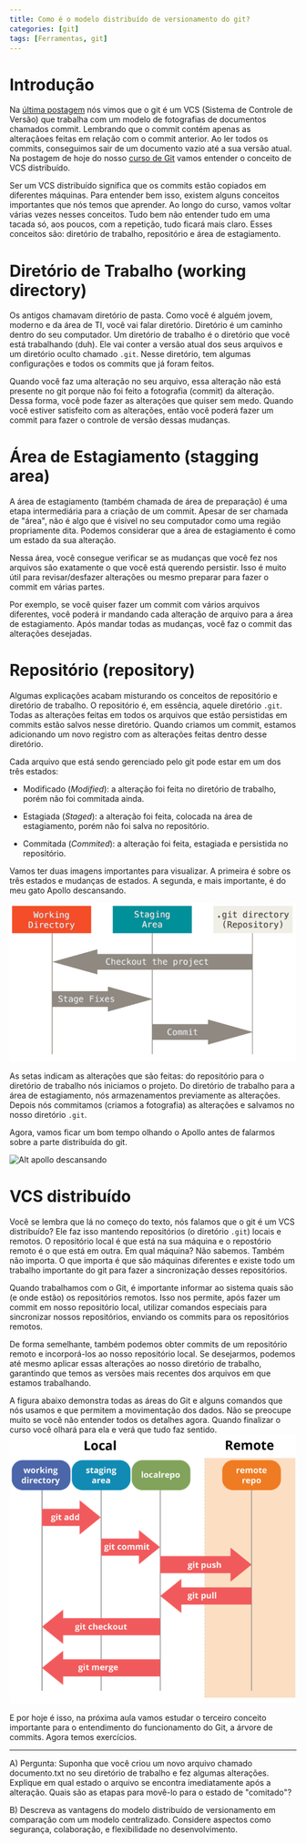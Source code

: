 ```yaml
---
title: Como é o modelo distribuído de versionamento do git?
categories: [git]
tags: [Ferramentas, git]
---
```


# Introdução
Na [última postagem](/posts/o_que_sao_commits) nós vimos que o git é um VCS (Sistema de Controle de Versão) que trabalha com um modelo de fotografias de documentos chamados commit. 
Lembrando que o commit contém apenas as alteraçãoes feitas em relação com o commit anterior. Ao ler todos os commits, conseguimos sair de um documento vazio até a sua versão atual. 
Na postagem de hoje do nosso [curso de Git](/posts/introducao_curso_git) vamos entender o conceito de VCS distribuído. 

Ser um VCS distribuído significa que os commits estão copiados em diferentes máquinas. Para entender bem isso, existem alguns conceitos importantes que nós temos que aprender. Ao longo do curso, vamos voltar várias vezes nesses conceitos. Tudo bem não entender tudo em uma tacada só, aos poucos, com a repetição, tudo ficará mais claro. Esses conceitos são: diretório de trabalho, repositório e área de estagiamento. 

# Diretório de Trabalho (working directory)

Os antigos chamavam diretório de pasta. Como você é alguém jovem, moderno e da área de TI, você vai falar diretório. Diretório é um caminho dentro do seu computador. Um diretório de trabalho é o diretório que você está trabalhando (duh). Ele vai conter a versão atual dos seus arquivos e um diretório oculto chamado `.git`. Nesse diretório, tem algumas configurações e todos os commits que já foram feitos. 

Quando você faz uma alteração no seu arquivo, essa alteração não está presente no git porque não foi feito a fotografia (commit) da alteração. Dessa forma, você pode fazer as alterações que quiser sem medo. Quando você estiver satisfeito com as alterações, então você poderá fazer um commit para fazer o controle de versão dessas mudanças.

# Área de Estagiamento (stagging area)

A área de estagiamento (também chamada de área de preparação) é uma etapa intermediária para a criação de um commit. Apesar de ser chamada de "área", não é algo que é visível no seu computador como uma região propriamente dita. Podemos considerar que a área de estagiamento é como um estado da sua alteração.

Nessa área, você consegue verificar se as mudanças que você fez nos arquivos são exatamente o que você está querendo persistir. Isso é muito útil para revisar/desfazer alterações ou mesmo preparar para fazer o commit em várias partes. 

Por exemplo, se você quiser fazer um commit com vários arquivos diferentes, você poderá ir mandando cada alteração de arquivo para a área de estagiamento. Após mandar todas as mudanças, você faz o commit das alterações desejadas.

# Repositório (repository)

Algumas explicações acabam misturando os conceitos de repositório e diretório de trabalho. O repositório é, em essência, aquele diretório `.git`. Todas as alterações feitas em todos os arquivos que estão persistidas em commits estão salvos nesse diretório. Quando criamos um commit, estamos adicionando um novo registro com as alterações feitas dentro desse diretório.

Cada arquivo que está sendo gerenciado pelo git pode estar em um dos três estados: 
* Modificado (*Modified*): a alteração foi feita no diretório de trabalho, porém não foi commitada ainda.


* Estagiada (*Staged*): a alteração foi feita, colocada na área de estagiamento, porém não foi salva no repositório.

* Commitada (*Commited*): a alteração foi feita, estagiada e persistida no repositório.

Vamos ter duas imagens importantes para visualizar. A primeira é sobre os três estados e mudanças de estados. A segunda, e mais importante, é do meu gato Apollo descansando.

![Alt 3 estados do git e suas transições](/images/git3stages.png)

As setas indicam as alterações que são feitas: do repositório para o diretório de trabalho nós iniciamos o projeto. Do diretório de trabalho para a área de estagiamento, nós armazenamentos previamente as alterações. Depois nós commitamos (criamos a fotografia) as alterações e salvamos no nosso diretório `.git`.

Agora, vamos ficar um bom tempo olhando o Apollo antes de falarmos sobre a parte distribuída do git.

![Alt apollo descansando](/images/apollo_descansando.png)


# VCS distribuído

Você se lembra que lá no começo do texto, nós falamos que o git é um VCS distribuído? Ele faz isso mantendo repositórios (o diretório `.git`) locais e remotos. O repositório local é que está na sua máquina e o repostório remoto é o que está em outra. Em qual máquina? Não sabemos. Também não importa. O que importa é que são máquinas diferentes e existe todo um trabalho importante do git para fazer a sincronização desses repositórios.

Quando trabalhamos com o Git, é importante informar ao sistema quais são (e onde estão) os repositórios remotos. Isso nos permite, após fazer um commit em nosso repositório local, utilizar comandos especiais para sincronizar nossos repositórios, enviando os commits para os repositórios remotos.

De forma semelhante, também podemos obter commits de um repositório remoto e incorporá-los ao nosso repositório local. Se desejarmos, podemos até mesmo aplicar essas alterações ao nosso diretório de trabalho, garantindo que temos as versões mais recentes dos arquivos em que estamos trabalhando.

A figura abaixo demonstra todas as áreas do Git e alguns comandos que nós usamos e que permitem a movimentação dos dados. Não se preocupe muito se você não entender todos os detalhes agora. Quando finalizar o curso você olhará para ela e verá que tudo faz sentido. 
![Alt áreas do git e seus comandos](/images/areas_git_comandos.png)

E por hoje é isso, na próxima aula vamos estudar o terceiro conceito importante para o entendimento do funcionamento do Git, a árvore de commits. Agora temos exercícios.

---
A) Pergunta: Suponha que você criou um novo arquivo chamado documento.txt no seu diretório de trabalho e fez algumas alterações. Explique em qual estado o arquivo se encontra imediatamente após a alteração. Quais são as etapas para movê-lo para o estado de "comitado"?

B) Descreva as vantagens do modelo distribuído de versionamento em comparação com um modelo centralizado. Considere aspectos como segurança, colaboração, e flexibilidade no desenvolvimento.
